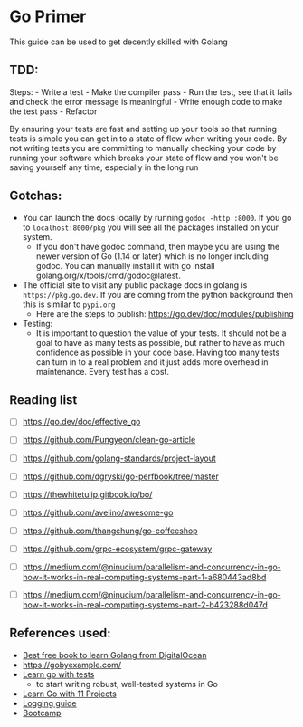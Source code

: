 # Go Primer

This guide can be used to get decently skilled with Golang


## TDD:

Steps:
    - Write a test
    - Make the compiler pass
    - Run the test, see that it fails and check the error message is meaningful
    - Write enough code to make the test pass
    - Refactor

By ensuring your tests are fast and setting up your tools so that running tests is simple you can get in to a state of flow when writing your code.
By not writing tests you are committing to manually checking your code by running your software which breaks your state of flow and you won't be saving yourself any time, especially in the long run

## Gotchas:

- You can launch the docs locally by running `godoc -http :8000`. If you go to `localhost:8000/pkg` you will see all the packages installed on your system.
    - If you don't have godoc command, then maybe you are using the newer version of Go (1.14 or later) which is no longer including godoc. You can manually install it with go install golang.org/x/tools/cmd/godoc@latest.
- The official site to visit any public package docs in golang is `https://pkg.go.dev`. If you are coming from the python background then this is similar to `pypi.org`
    - Here are the steps to publish: https://go.dev/doc/modules/publishing
- Testing:
    - It is important to question the value of your tests. It should not be a goal to have as many tests as possible, but rather to have as much confidence as possible in your code base. Having too many tests can turn in to a real problem and it just adds more overhead in maintenance. Every test has a cost.

## Reading list

- [ ] https://go.dev/doc/effective_go
- [ ] https://github.com/Pungyeon/clean-go-article
- [ ] https://github.com/golang-standards/project-layout
- [ ] https://github.com/dgryski/go-perfbook/tree/master
- [ ] https://thewhitetulip.gitbook.io/bo/
- [ ] https://github.com/avelino/awesome-go
- [ ] https://github.com/thangchung/go-coffeeshop 
- [ ] https://github.com/grpc-ecosystem/grpc-gateway

- [ ] https://medium.com/@ninucium/parallelism-and-concurrency-in-go-how-it-works-in-real-computing-systems-part-1-a680443ad8bd
- [ ] https://medium.com/@ninucium/parallelism-and-concurrency-in-go-how-it-works-in-real-computing-systems-part-2-b423288d047d



## References used:

- [Best free book to learn Golang from DigitalOcean](https://www.digitalocean.com/community/books/how-to-code-in-go-ebook)
- https://gobyexample.com/
- [Learn go with tests](https://quii.gitbook.io/learn-go-with-tests/)
    - to start writing robust, well-tested systems in Go
- [Learn Go with 11 Projects](https://www.youtube.com/watch?v=jFfo23yIWac) 
- [Logging guide](https://www.datadoghq.com/blog/go-logging/)
- [Bootcamp](https://playbook.one2n.in/go-bootcamp)
